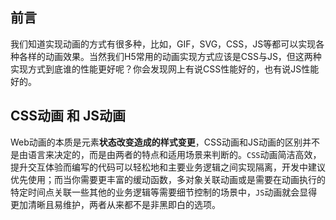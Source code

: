 ## 前言

我们知道实现动画的方式有很多种，比如，GIF，SVG，CSS，JS等都可以实现各种各样的动画效果。当然我们H5常用的动画实现方式应该是CSS与JS，但这两种实现方式到底谁的性能更好呢？你会发现网上有说CSS性能好的，也有说JS性能好的。

## CSS动画 和 JS动画

Web动画的本质是元素**状态改变造成的样式变更**，CSS动画和JS动画的区别并不是由语言来决定的，而是由两者的特点和适用场景来判断的。`CSS`动画简洁高效，提升交互体验而编写的代码可以轻松地和主要业务逻辑之间实现隔离，开发中建议优先使用；而当你需要更丰富的缓动函数，多对象关联动画或是需要在动画执行的特定时间点关联一些其他的业务逻辑等需要细节控制的场景中，`JS`动画就会显得更加清晰且易维护，两者从来都不是非黑即白的选项。

